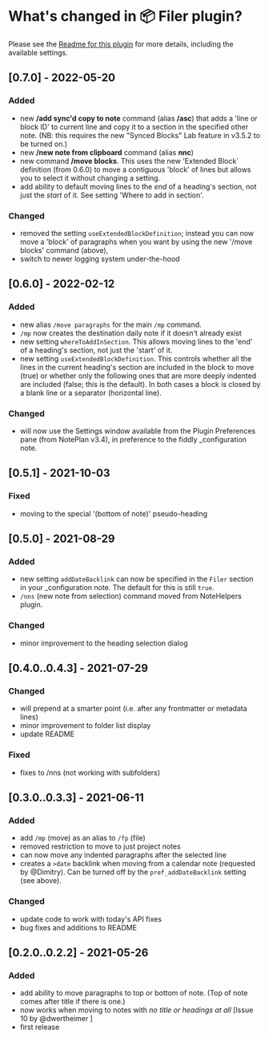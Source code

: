 # What's changed in 📦 Filer plugin?
Please see the [Readme for this plugin](https://github.com/NotePlan/plugins/tree/main/jgclark.Filer) for more details, including the available settings.

<!-- ### Fixed
- `/move paragraphs` sometimes not removing all the paragraphs from the note they are moved from -->
<!-- ### Added
- ??? /fp and /mp now create the destination daily note if it doesn't already exist
- [when environment() API call is available] ??? will use system locale in dates, where possible
-->

## [0.7.0] - 2022-05-20
### Added
- new **/add sync'd copy to note** command (alias **/asc**) that adds a 'line or block ID' to current line and copy it to a section in the specified other note. (NB: this requires the new "Synced Blocks" Lab feature in v3.5.2 to be turned on.)
- new **/new note from clipboard** command (alias **nnc**)
- new command **/move blocks**. This uses the new 'Extended Block` definition (from 0.6.0) to move a contiguous 'block' of lines but allows you to select it without changing a setting. 
- add ability to default moving lines to the _end_ of a heading's section, not just the _start_ of it. See setting 'Where to add in section'.

### Changed
- removed the setting `useExtendedBlockDefinition`; instead you can now move a 'block' of paragraphs when you want by using the new '/move blocks' command (above), 
- switch to newer logging system under-the-hood
<!-- - refactored code to allow re-use of my paragraph block finding code. -->

## [0.6.0] - 2022-02-12
### Added
- new alias `/move paragraphs` for the main `/mp` command.
- `/mp` now creates the destination daily note if it doesn't already exist
- new setting `whereToAddInSection`. This allows moving lines to the 'end' of a heading's section, not just the 'start' of it.
- new setting `useExtendedBlockDefinition`. This controls whether all the lines in the current heading's section are included in the block to move (true) or whether only the following ones that are more deeply indented are included (false; this is the default). In both cases a block is closed by a blank line or a separator (horizontal line).

### Changed
- will now use the Settings window available from the Plugin Preferences pane (from NotePlan v3.4), in preference to the fiddly _configuration note.

## [0.5.1] - 2021-10-03
### Fixed
- moving to the special '(bottom of note)' pseudo-heading

## [0.5.0] - 2021-08-29
### Added
- new setting `addDateBacklink` can now be specified in the `Filer` section in your _configuration note. The default for this is still `true`.
- `/nns` (new note from selection) command moved from NoteHelpers plugin.

### Changed
- minor improvement to the heading selection dialog

## [0.4.0..0.4.3] - 2021-07-29
### Changed
- will prepend at a smarter point (i.e. after any frontmatter or metadata lines)
- minor improvement to folder list display
- update README

### Fixed
- fixes to /nns (not working with subfolders)

## [0.3.0..0.3.3] - 2021-06-11
### Added
- add `/mp` (move) as an alias to `/fp` (file)
- removed restriction to move to just project notes
- can now move any indented paragraphs after the selected line
- creates a `>date` backlink when moving from a calendar note (requested by @Dimitry). Can be turned off by the `pref_addDateBacklink` setting (see above).
### Changed
- update code to work with today's API fixes
- bug fixes and additions to README

## [0.2.0..0.2.2] - 2021-05-26
### Added
- add ability to move paragraphs to top or bottom of note. (Top of note comes after title if there is one.)
- now works when moving to notes with _no title or headings at all_ [Issue 10 by @dwertheimer ]
- first release
